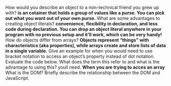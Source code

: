 How would you describe an object to a non-technical friend you grew up with?
**is an cotainer that holds a group of values like a purse. You can pick out what you want out of your own purse.**
What are some advantages to creating object literals?
**convenience, flexibility in declaration, and less code during declaration. You can drop an object literal anywhere in your program with no previous setup and it’ll work, which can be very handy!**
How do objects differ from arrays?
**Objects represent “things” with characteristics (aka properties), while arrays create and store lists of data in a single variable.**
Give an example for when you would need to use bracket notation to access an object’s property instead of dot notation.
Evaluate the code below. What does the term this refer to and what is the advantage to using this? youll need. **When you are trying to acces an array**
What is the DOM?
Briefly describe the relationship between the DOM and JavaScript.